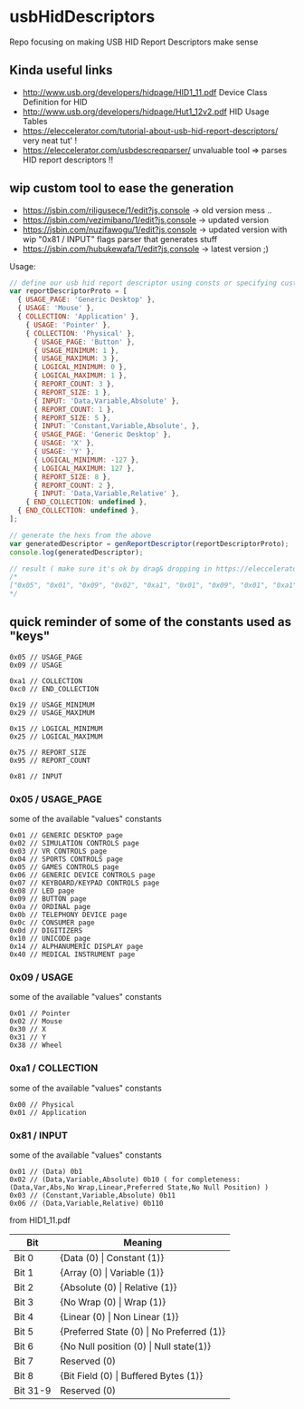 # usbHidDescriptors
Repo focusing on making USB HID Report Descriptors make sense

## Kinda useful links
- http://www.usb.org/developers/hidpage/HID1_11.pdf Device Class Definition for HID
- http://www.usb.org/developers/hidpage/Hut1_12v2.pdf HID Usage Tables
- https://eleccelerator.com/tutorial-about-usb-hid-report-descriptors/ very neat tut' !
- https://eleccelerator.com/usbdescreqparser/ unvaluable tool => parses HID report descriptors !!

## wip custom tool to ease the generation
- https://jsbin.com/riligusece/1/edit?js,console -> old version mess ..
- https://jsbin.com/vezimibano/1/edit?js,console -> updated version
- https://jsbin.com/nuzifawogu/1/edit?js,console -> updated version with wip "0x81 / INPUT" flags parser that generates stuff
- https://jsbin.com/hubukewafa/1/edit?js,console -> latest version ;)

Usage:
```javascript
// define our usb hid report descriptor using consts or specifying custom values for fields supporing those
var reportDescriptorProto = [
  { USAGE_PAGE: 'Generic Desktop' },
  { USAGE: 'Mouse' },
  { COLLECTION: 'Application' },
    { USAGE: 'Pointer' },
    { COLLECTION: 'Physical' },
      { USAGE_PAGE: 'Button' },
      { USAGE_MINIMUM: 1 },
      { USAGE_MAXIMUM: 3 },
      { LOGICAL_MINIMUM: 0 },
      { LOGICAL_MAXIMUM: 1 },
      { REPORT_COUNT: 3 },
      { REPORT_SIZE: 1 },
      { INPUT: 'Data,Variable,Absolute' },
      { REPORT_COUNT: 1 },
      { REPORT_SIZE: 5 },
      { INPUT: 'Constant,Variable,Absolute', },
      { USAGE_PAGE: 'Generic Desktop' },
      { USAGE: 'X' },
      { USAGE: 'Y' },
      { LOGICAL_MINIMUM: -127 },
      { LOGICAL_MAXIMUM: 127 },
      { REPORT_SIZE: 8 },
      { REPORT_COUNT: 2 },
      { INPUT: 'Data,Variable,Relative' },
    { END_COLLECTION: undefined },
  { END_COLLECTION: undefined },
];

// generate the hexs from the above
var generatedDescriptor = genReportDescriptor(reportDescriptorProto);
console.log(generatedDescriptor);

// result ( make sure it's ok by drag& dropping in https://eleccelerator.com/usbdescreqparser/ ;p )
/*
["0x05", "0x01", "0x09", "0x02", "0xa1", "0x01", "0x09", "0x01", "0xa1", "0x00", "0x05", "0x09", "0x19", "0x01", "0x29", "0x03", "0x15", "0x00", "0x25", "0x01", "0x95", "0x03", "0x75", "0x01", "0x81", "0x2", "0x95", "0x01", "0x75", "0x05", "0x81", "0x3", "0x05", "0x01", "0x09", "0x30", "0x09", "0x31", "0x15", "0x81", "0x25", "0x7f", "0x75", "0x08", "0x95", "0x02", "0x81", "0x6", "0xc0", "0xc0"]
*/
```

## quick reminder of some of the constants used as "keys"
```
0x05 // USAGE_PAGE
0x09 // USAGE

0xa1 // COLLECTION
0xc0 // END_COLLECTION

0x19 // USAGE_MINIMUM
0x29 // USAGE_MAXIMUM

0x15 // LOGICAL_MINIMUM
0x25 // LOGICAL_MAXIMUM

0x75 // REPORT_SIZE
0x95 // REPORT_COUNT

0x81 // INPUT
```

### 0x05 / USAGE_PAGE
some of the available "values" constants
```
0x01 // GENERIC DESKTOP page
0x02 // SIMULATION CONTROLS page
0x03 // VR CONTROLS page
0x04 // SPORTS CONTROLS page
0x05 // GAMES CONTROLS page
0x06 // GENERIC DEVICE CONTROLS page
0x07 // KEYBOARD/KEYPAD CONTROLS page
0x08 // LED page
0x09 // BUTTON page
0x0a // ORDINAL page
0x0b // TELEPHONY DEVICE page
0x0c // CONSUMER page
0x0d // DIGITIZERS
0x10 // UNICODE page
0x14 // ALPHANUMERIC DISPLAY page
0x40 // MEDICAL INSTRUMENT page
```

### 0x09 / USAGE
some of the available "values" constants
```
0x01 // Pointer
0x02 // Mouse
0x30 // X
0x31 // Y
0x38 // Wheel
```

### 0xa1 / COLLECTION
some of the available "values" constants
```
0x00 // Physical
0x01 // Application
```

### 0x81 / INPUT
some of the available "values" constants
```
0x01 // (Data) 0b1
0x02 // (Data,Variable,Absolute) 0b10 ( for completeness: (Data,Var,Abs,No Wrap,Linear,Preferred State,No Null Position) )
0x03 // (Constant,Variable,Absolute) 0b11
0x06 // (Data,Variable,Relative) 0b110
```

from HID1_11.pdf

| Bit      | Meaning                                  |
| -------- | ---------------------------------------- |
| Bit 0    | {Data (0) \| Constant (1)}               | 
| Bit 1    | {Array (0) \| Variable (1)}               |
| Bit 2    | {Absolute (0) \| Relative (1)}            |
| Bit 3    | {No Wrap (0) \| Wrap (1)}                 |
| Bit 4    | {Linear (0) \| Non Linear (1)}            |
| Bit 5    | {Preferred State (0) \| No Preferred (1)} |
| Bit 6    | {No Null position (0) \| Null state(1)}   |
| Bit 7    | Reserved (0)                             |
| Bit 8    | {Bit Field (0) \| Buffered Bytes (1)}     |
| Bit 31-9 | Reserved (0)                             |
